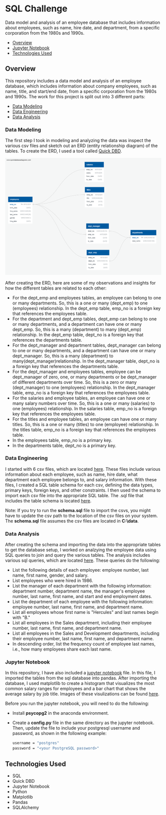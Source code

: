 # SQL Challenge

Data model and analysis of an employee database that includes information about employees, such as name, hire date, and department, from a specific corporation from the 1980s and 1990s.

* [Overview](#overview)
* [Jupyter Notebook](#nb)
* [Technologies Used](#technologies)

##  <a name="overview"></a>Overview

This repository includes a data model and analysis of an employee database, which includes information about company employees, such as name, title, and start/end date, from a specific corporation from the 1980s and 1990s. The work for this project is split out into 3 different parts:

* [Data Modeling](#modeling)
* [Data Engineering](#engineering)
* [Data Analysis](#analysis)

### <a name="modeling"></a>Data Modeling

The first step I took in modeling and analyzing the data was inspect the various csv files and sketch out an ERD (entity relationship diagram) of the tables. To create the ERD, I used a tool called [Quick DBD](https://www.quickdatabasediagrams.com/).

![Image of Employee ERD](./erd/erd.png)

After creating the ERD, here are some of my observations and insights for how the different tables are related to each other:

* For the dept_emp and employees tables, an employee can belong to one or many departments. So, this is a one or many (dept_emp) to one (employees) relationship. In the dept_emp table, emp_no is a foreign key that references the employees table.
* For the department and dept_emp tables, dept_emp can belong to one or many departments, and a department can have one or many dept_emp. So, this is a many (department) to many (dept_emp) relationship.
In the dept_emp table, dept_no is a foreign key that references the departments table.
* For the dept_manager and department tables, dept_manager can belong to one or many departments, and a department can have one or many dept_manager. So, this is a many (department) to many(dept_manager)relationship. In the dept_manager table, dept_no is a foreign key that references the departments table.
* For the dept_manager and employees tables, employee can be dept_manager of zero, one, or many departments or be dept_manager of different departments over time. So, this is a zero or many (dept_manager) to one (employees) relationship. In the dept_manager table, emp_no is a foreign key that references the employees table.
* For the salaries and employee tables, an employee can have one or many salary numbers over time. So, this is a one or many (salaries) to one (employees) relationship. In the salaries table, emp_no is a foreign key that references the employees table.
* For the titles and employee tables, an employee can have one or many titles. So, this is a one or many (titles) to one (employee) relationship. In the titles table, emp_no is a foreign key that references the employees table.
* In the employees table, emp_no is a primary key.
* In the departments table, dept_no is a primary key.

### <a name="engineering"></a>Data Engineering

I started with 6 csv files, which are located [here](./data). These files include various information about each employee, such as name, hire date, what department each employee belongs to, and salary information. With these files, I created a SQL table schema for each csv, defining the data types, primary keys, foreign keys, and other constraints. I then used the schema to import each csv file into the appropriate SQL table. The .sql file that includes the table schema is located [here](./schema.sql).

Note: If you try to run the **schema.sql** file to import the csvs, you might have to update the csv path to the location of the csv files on your system. The **schema.sql** file assumes the csv files are located in **C:\data**.

### <a name="analysis"></a>Data Analysis

After creating the schema and importing the data into the appropriate tables to get the database setup, I worked on analzying the employee data using SQL queries to join and query the various tables. The analysis includes various sql queries, which are located [here](./query.sql). These queries do the following:

* List the following details of each employee: employee number, last name, first name, gender, and salary.
* List employees who were hired in 1986.
* List the manager of each department with the following information: department number, department name, the manager's employee number, last name, first name, and start and end employment dates.
* List the department of each employee with the following information: employee number, last name, first name, and department name.
* List all employees whose first name is "Hercules" and last names begin with "B."
* List all employees in the Sales department, including their employee number, last name, first name, and department name.
* List all employees in the Sales and Development departments, including their employee number, last name, first name, and department name.
* In descending order, list the frequency count of employee last names, i.e., how many employees share each last name.

### <a name="nb"></a>Jupyter Notebook

In this repository, I have also included a [jupyter notebook](./employee_analysis.ipynb) file. In this file, I imported the tables from the sql database into pandas. After importing the database, I used matplotlib to create a histogram that visualizes the most common salary ranges for employees and a bar chart that shows the average salary by job title. Images of these visulizations can be found [here](./Images).

Before you run the jupyter notebook, you will need to do the following:

* Install **psycopg2** in the anaconda environment.
* Create a **config.py** file in the same directory as the jupyter notebook. Then, update the file to include your postgresql username and password, as shown in the following example:

  ```bash
  username = "postgres"
  password = "<your PostgreSQL password>"
  ```

##  <a name="technologies"></a>Technologies Used

* SQL
* Quick DBD
* Jupyter Notebook
* Python
* Matplotlib
* Pandas
* SQLAlchemy
